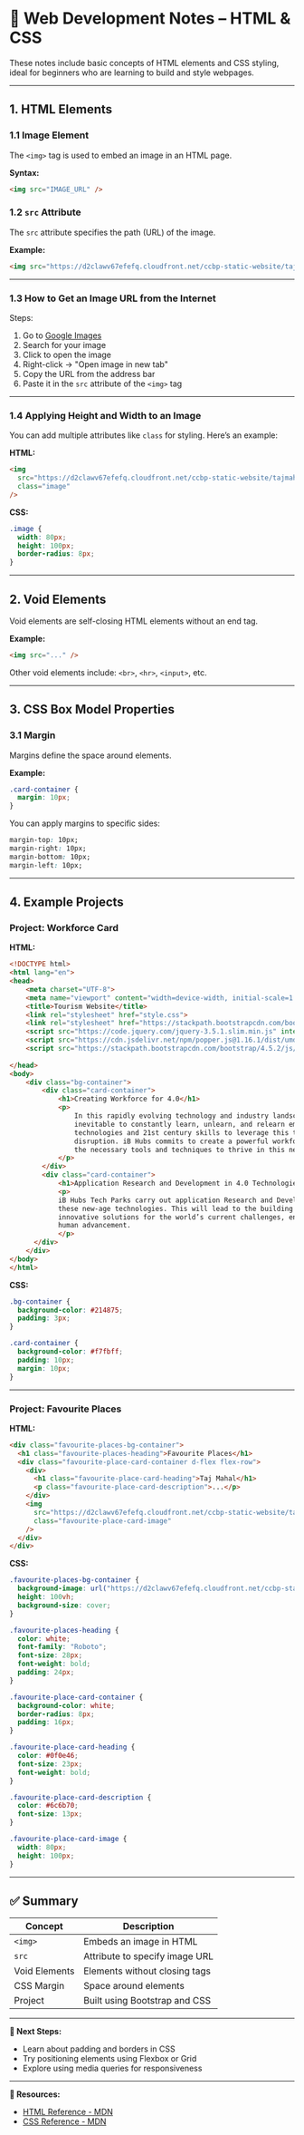 # 📘 Web Development Notes – HTML & CSS

These notes include basic concepts of HTML elements and CSS styling, ideal for beginners who are learning to build and style webpages.

---

## 1. HTML Elements

### 1.1 Image Element

The `<img>` tag is used to embed an image in an HTML page.

**Syntax:**
```html
<img src="IMAGE_URL" />
````

### 1.2 `src` Attribute

The `src` attribute specifies the path (URL) of the image.

**Example:**

```html
<img src="https://d2clawv67efefq.cloudfront.net/ccbp-static-website/tajmahal-img.png" />
```

---

### 1.3 How to Get an Image URL from the Internet

Steps:

1. Go to [Google Images](https://images.google.com/)
2. Search for your image
3. Click to open the image
4. Right-click → "Open image in new tab"
5. Copy the URL from the address bar
6. Paste it in the `src` attribute of the `<img>` tag

---

### 1.4 Applying Height and Width to an Image

You can add multiple attributes like `class` for styling. Here’s an example:

**HTML:**

```html
<img
  src="https://d2clawv67efefq.cloudfront.net/ccbp-static-website/tajmahal-img.png"
  class="image"
/>
```

**CSS:**

```css
.image {
  width: 80px;
  height: 100px;
  border-radius: 8px;
}
```

---

## 2. Void Elements

Void elements are self-closing HTML elements without an end tag.

**Example:**

```html
<img src="..." />
```

Other void elements include: `<br>`, `<hr>`, `<input>`, etc.

---

## 3. CSS Box Model Properties

### 3.1 Margin

Margins define the space around elements.

**Example:**

```css
.card-container {
  margin: 10px;
}
```

You can apply margins to specific sides:

```css
margin-top: 10px;
margin-right: 10px;
margin-bottom: 10px;
margin-left: 10px;
```

---

## 4. Example Projects

### Project: Workforce Card

**HTML:**

```html
<!DOCTYPE html>
<html lang="en">
<head>
    <meta charset="UTF-8">
    <meta name="viewport" content="width=device-width, initial-scale=1.0">
    <title>Tourism Website</title>
    <link rel="stylesheet" href="style.css">
    <link rel="stylesheet" href="https://stackpath.bootstrapcdn.com/bootstrap/4.5.2/css/bootstrap.min.css" integrity="sha384-JcKb8q3iqJ61gNV9KGb8thSsNjpSL0n8PARn9HuZOnIxN0hoP+VmmDGMN5t9UJ0Z" crossorigin="anonymous">
    <script src="https://code.jquery.com/jquery-3.5.1.slim.min.js" integrity="sha384-DfXdz2htPH0lsSSs5nCTpuj/zy4C+OGpamoFVy38MVBnE+IbbVYUew+OrCXaRkfj" crossorigin="anonymous"></script>
    <script src="https://cdn.jsdelivr.net/npm/popper.js@1.16.1/dist/umd/popper.min.js" integrity="sha384-9/reFTGAW83EW2RDu2S0VKaIzap3H66lZH81PoYlFhbGU+6BZp6G7niu735Sk7lN" crossorigin="anonymous"></script>
    <script src="https://stackpath.bootstrapcdn.com/bootstrap/4.5.2/js/bootstrap.min.js" integrity="sha384-B4gt1jrGC7Jh4AgTPSdUtOBvfO8shuf57BaghqFfPlYxofvL8/KUEfYiJOMMV+rV" crossorigin="anonymous"></script>
 
</head>
<body>
    <div class="bg-container">
        <div class="card-container">
            <h1>Creating Workforce for 4.0</h1>
            <p>
                In this rapidly evolving technology and industry landscape, it is
                inevitable to constantly learn, unlearn, and relearn emerging
                technologies and 21st century skills to leverage this technology
                disruption. iB Hubs commits to create a powerful workforce with all
                the necessary tools and techniques to thrive in this new wave of                    transformation.
            </p>
        </div>
        <div class="card-container">
            <h1>Application Research and Development in 4.0 Technologies</h1>
            <p>
            iB Hubs Tech Parks carry out application Research and Development in
            these new-age technologies. This will lead to the building of
            innovative solutions for the world’s current challenges, enabling
            human advancement.
            </p>
      </div>
    </div>
</body>
</html>
```

**CSS:**

```css
.bg-container {
  background-color: #214875;
  padding: 3px;
}

.card-container {
  background-color: #f7fbff;
  padding: 10px;
  margin: 10px;
}
```

---

### Project: Favourite Places

**HTML:**

```html
<div class="favourite-places-bg-container">
  <h1 class="favourite-places-heading">Favourite Places</h1>
  <div class="favourite-place-card-container d-flex flex-row">
    <div>
      <h1 class="favourite-place-card-heading">Taj Mahal</h1>
      <p class="favourite-place-card-description">...</p>
    </div>
    <img
      src="https://d2clawv67efefq.cloudfront.net/ccbp-static-website/tajmahal-img.png"
      class="favourite-place-card-image"
    />
  </div>
</div>
```

**CSS:**

```css
.favourite-places-bg-container {
  background-image: url("https://d2clawv67efefq.cloudfront.net/ccbp-static-website/towerbg.png");
  height: 100vh;
  background-size: cover;
}

.favourite-places-heading {
  color: white;
  font-family: "Roboto";
  font-size: 28px;
  font-weight: bold;
  padding: 24px;
}

.favourite-place-card-container {
  background-color: white;
  border-radius: 8px;
  padding: 16px;
}

.favourite-place-card-heading {
  color: #0f0e46;
  font-size: 23px;
  font-weight: bold;
}

.favourite-place-card-description {
  color: #6c6b70;
  font-size: 13px;
}

.favourite-place-card-image {
  width: 80px;
  height: 100px;
}
```

---

## ✅ Summary

| Concept       | Description                    |
| ------------- | ------------------------------ |
| `<img>`       | Embeds an image in HTML        |
| `src`         | Attribute to specify image URL |
| Void Elements | Elements without closing tags  |
| CSS Margin    | Space around elements          |
| Project       | Built using Bootstrap and CSS  |

---

**📌 Next Steps:**

* Learn about padding and borders in CSS
* Try positioning elements using Flexbox or Grid
* Explore using media queries for responsiveness

---

**📁 Resources:**

* [HTML Reference - MDN](https://developer.mozilla.org/en-US/docs/Web/HTML)
* [CSS Reference - MDN](https://developer.mozilla.org/en-US/docs/Web/CSS)

